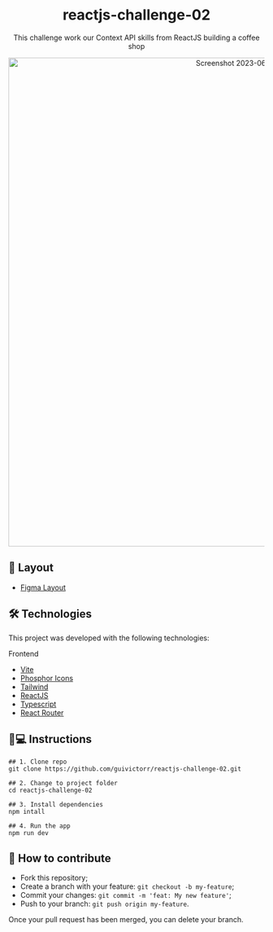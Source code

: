 <h1 align='center'>reactjs-challenge-02</h1>
<p align='center'>This challenge work our Context API skills from ReactJS building a coffee shop</p>

<div align="center">
<img width="960" alt="Screenshot 2023-06-28 at 19 02 05" src="https://github.com/ignite-bootcamp/reactjs-challenge-02/assets/55333929/ef625ff2-ab64-46cf-9c52-aee71521ea70">
</div>

## 💄 Layout
- [Figma Layout](https://www.figma.com/file/nVyNfohKOdCBPFd5fk2aeH/Coffee-Delivery-%E2%80%A2-Desafio-React-(Copy)?type=design&node-id=2%3A12&mode=design&t=Uc8vJ7NCCHtxxq0O-1)

## 🛠 Technologies

This project was developed with the following technologies:

Frontend
- [Vite](https://vitejs.dev/)
- [Phosphor Icons](https://www.npmjs.com/package/phosphor-react)
- [Tailwind](https://tailwindcss.com/)
- [ReactJS](https://pt-br.reactjs.org)
- [Typescript](typescriptlang.org/)
- [React Router](https://reactrouter.com/)

## 📱💻 Instructions

```
## 1. Clone repo
git clone https://github.com/guivictorr/reactjs-challenge-02.git

## 2. Change to project folder
cd reactjs-challenge-02

## 3. Install dependencies
npm intall

## 4. Run the app
npm run dev
```

## 🤔 How to contribute

- Fork this repository;
- Create a branch with your feature: `git checkout -b my-feature`;
- Commit your changes: `git commit -m 'feat: My new feature'`;
- Push to your branch: `git push origin my-feature`.

Once your pull request has been merged, you can delete your branch.
 
